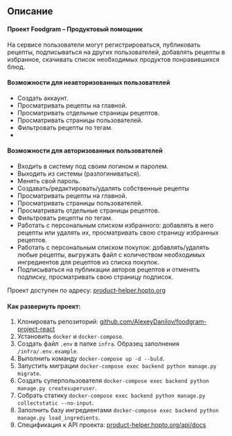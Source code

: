 ## Описание

#### Проект Foodgram – Продуктовый помощник
На сервисе пользователи могут регистрироваться, публиковать рецепты, подписываться
на других пользователей, добавлять рецепты в избранное, скачивать список необходимых
продуктов понравившихся блюд.

#### Возможности для неавторизованных пользователей
- Создать аккаунт.
- Просматривать рецепты на главной.
- Просматривать отдельные страницы рецептов.
- Просматривать страницы пользователей.
- Фильтровать рецепты по тегам.
- 
#### Возможности для авторизованных пользователей
- Входить в систему под своим логином и паролем.
- Выходить из системы (разлогиниваться).
- Менять свой пароль.
- Создавать/редактировать/удалять собственные рецепты
- Просматривать рецепты на главной.
- Просматривать страницы пользователей.
- Просматривать отдельные страницы рецептов.
- Фильтровать рецепты по тегам.
- Работать с персональным списком избранного: добавлять в него рецепты или удалять их, просматривать свою страницу избранных рецептов.
- Работать с персональным списком покупок: добавлять/удалять любые рецепты, выгружать файл с количеством необходимых ингредиентов для рецептов из списка покупок.
- Подписываться на публикации авторов рецептов и отменять подписку, просматривать свою страницу подписок.


Проект доступен по адресу: [product-helper.hopto.org](https://product-helper.hopto.org/)

#### Как развернуть проект:
1. Клонировать репозиторий: [github.com/AlexeyDanilov/foodgram-project-react](https://github.com/AlexeyDanilov/foodgram-project-react)
2. Установить `docker` и `docker-compose`.
3. Создать файл `.env` в папке `infra`. Образец заполнения `/infra/.env.example`.
4. Выполнить команду `docker-compose up -d --buld`.
5. Запустить миграции `docker-compose exec backend python manage.py migrate`.
6. Создать суперпользователя `docker-compose exec backend python manage.py createsuperuser`.
7. Собрать статику `docker-compose exec backend python manage.py collectstatic --no-input`.
8. Заполнить базу ингредиентами `docker-compose exec backend python manage.py load_ingredients`.
9. Спецификация к API проекта: [product-helper.hopto.org/api/docs](https://product-helper.hopto.org/api/docs/)


